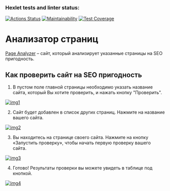 ### Hexlet tests and linter status:
[![Actions Status](https://github.com/MenzurenkoKirill/java-project-72/actions/workflows/hexlet-check.yml/badge.svg)](https://github.com/MenzurenkoKirill/java-project-72/actions)
[![Maintainability](https://api.codeclimate.com/v1/badges/929d7d43946a861826b5/maintainability)](https://codeclimate.com/github/MenzurenkoKirill/java-project-72/maintainability)
[![Test Coverage](https://api.codeclimate.com/v1/badges/929d7d43946a861826b5/test_coverage)](https://codeclimate.com/github/MenzurenkoKirill/java-project-72/test_coverage)

# Анализатор страниц

<a href="https://java-project-72-brcs.onrender.com">Page Analyzer</a> – сайт, который анализирует указанные страницы на SEO пригодность.

## Как проверить сайт на SEO пригодность

1. В пустом поле главной страницы необходимо указать название сайта, который Вы хотите проверить, и нажать кнопку "Проверить".

<a href="https://ibb.co/h1HL2Wm"><img src="https://i.ibb.co/sJQbswV/img1.jpg" alt="img1" border="0"></a>

2. Сайт будет добавлен в список других страниц. Нажмите на название вашего сайта.

<a href="https://ibb.co/6XyNp7j"><img src="https://i.ibb.co/wcdYbF5/img2.jpg" alt="img2" border="0"></a>

3. Вы находитесь на странице своего сайта. Нажмите на кнопку «Запустить проверку», чтобы начать первую проверку вашего сайта.

<a href="https://ibb.co/kh2dwN7"><img src="https://i.ibb.co/XzxwKcQ/img3.jpg" alt="img3" border="0"></a>

4. Готово! Результаты проверки вы можете увидеть в таблице под кнопкой.

<a href="https://ibb.co/Phb5sPb"><img src="https://i.ibb.co/J7bzWGb/img4.jpg" alt="img4" border="0"></a>
